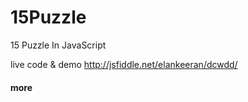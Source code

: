 15Puzzle
========

15 Puzzle In JavaScript

live code & demo http://jsfiddle.net/elankeeran/dcwdd/

<h4>more</h4>
